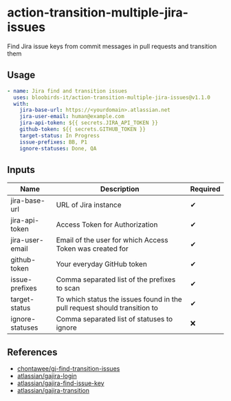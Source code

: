 # action-transition-multiple-jira-issues

Find Jira issue keys from commit messages in pull requests and transition them

## Usage

```yaml
- name: Jira find and transition issues
  uses: bloobirds-it/action-transition-multiple-jira-issues@v1.1.0
  with:
    jira-base-url: https://<yourdomain>.atlassian.net
    jira-user-email: human@example.com
    jira-api-token: ${{ secrets.JIRA_API_TOKEN }}
    github-token: ${{ secrets.GITHUB_TOKEN }}
    target-status: In Progress
    issue-prefixes: BB, P1
    ignore-statuses: Done, QA
```

## Inputs

| **Name**        | **Description**                                                           | **Required** |
| --------------- | ------------------------------------------------------------------------- | ------------ |
| jira-base-url   | URL of Jira instance                                                      | ✔            |
| jira-api-token  | Access Token for Authorization                                            | ✔            |
| jira-user-email | Email of the user for which Access Token was created for                  | ✔            |
| github-token    | Your everyday GitHub token                                                | ✔            |
| issue-prefixes  | Comma separated list of the prefixes to scan                              | ✔            |
| target-status   | To which status the issues found in the pull request should transition to | ✔            |
| ignore-statuses | Comma separated list of statuses to ignore                                | ❌           |

## References

- [chontawee/gj-find-transition-issues](https://github.com/chontawee/gj-find-transition-issues)
- [atlassian/gajira-login](https://github.com/atlassian/gajira-login.git)
- [atlassian/gajira-find-issue-key](https://github.com/atlassian/gajira-find-issue-key.git)
- [atlassian/gajira-transition](https://github.com/atlassian/gajira-transition.git)
